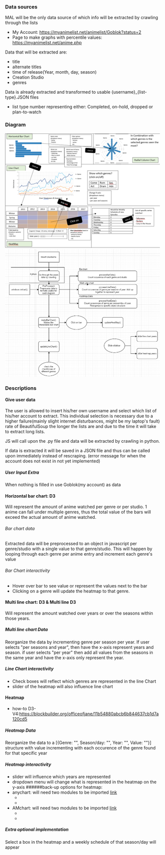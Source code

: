 ### Data sources
MAL will be the only data source of which info will be extracted by crawling through the lists
* My Account: https://myanimelist.net/animelist/Goblok?status=2
* Page to make graphs with percentile values: https://myanimelist.net/anime.php

Data that will be extracted are:
* title
* alternate titles
* time of release(Year, month, day, season)
* Creation Studio
* genres

Data is already extracted and transformed to usable {username}_{list-type}.JSON files
* list type number representing either: Completed, on-hold, dropped or plan-to-watch

### Diagram
![alt text](doc/prop2.3_figure.png)
![alt text](doc/flowchart.png)


### Descriptions
#### Give user data
The user is allowed to insert his/her own username and select which list of his/her account to extract. This individual selection is necessary due to a higher failure(mainly slight internet disturbances, might be my laptop's fault) rate of BeautifulSoup the longer the lists are and due to the time it will take to extract long lists.  

JS will call upon the .py file and data will be extracted by crawling in python.

If data is extracted it will be saved in a JSON file and thus can be called upon immediately instead of rescraping.
(error message for when the account does not exist in not yet implemented)

##### User Input Extra
When nothing is filled in use Goblok(my account) as data

#### Horizontal bar chart: D3
Will represent the amount of anime watched per genre or per studio. 1 anime can fall under multiple genres, thus the total value of the bars will exceed the actual amount of anime watched.  

###### Bar chart data
Extracted data will be preprocessed to an object in javascript per genre/studio with a single value to that genre/studio. This will happen by looping through each genre per anime entry and increment each genre's value
###### Bar Chart interactivity
* Hover over bar to see value or represent the values next to the bar
* Clicking on a genre will update the heatmap to that genre.  

#### Multi line chart: D3 & Multi line D3
Will represent the amount watched over years or over the seasons within those years.
##### Multi line chart Data
Reorganize the data by incrementing genre per season per year. If user selects "per seasons and year", then have the x-axis represent years and season. if user selects "per year" then add all values from the seasons in the same year and have the x-axis only represent the year.
##### Line Chart interactivity
* Check boxes will reflect which genres are represented in the line Chart
* slider of the heatmap will also influence line chart

#### Heatmap
* how-to D3-V4:https://blockbuilder.org/officeofjane/11b54880abcb6b844637cb1d7a120cd5
##### Heatmap Data
Reorganize the data to a [{Genre: "", Season/day: "", Year: "", Value: ""}] structure with value incrementing with each occurence of the genre found for that specific year  


##### Heatmap interactivity
* slider will influence which years are represented
* dropdown menu will change what is represented in the heatmap on the y-axis
######back-up options for heatmap:
* anychart: will need two modules to be imported [link](https://docs.anychart.com/Basic_Charts/Heat_Map_Chart)
   * <script src="https://cdn.anychart.com/releases/v8/js/anychart-core.min.js"></script>
   * <script src="https://cdn.anychart.com/releases/v8/js/anychart-heatmap.min.js"></script>
* AMchart: will need two modules to be imported [link](https://www.amcharts.com/docs/v3/tutorials/heat-map-chart/)
   * <script src="https://www.amcharts.com/lib/3/amcharts.js"></script>
   * <script src="https://www.amcharts.com/lib/3/serial.js"></script>
##### Extra optional implementation
Select a box in the heatmap and a weekly schedule of that season/day will appear
